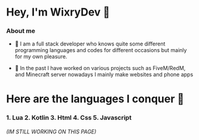 # Hey, I'm WixryDev 👋

### About me
- 👦 I am a full stack developer who knows quite some different programming languages ​​and codes for different occasions but mainly for my own pleasure.

- 📜 In the past I have worked on various projects such as FiveM/RedM, and Minecraft server nowadays I mainly make websites and phone apps

# Here are the languages I conquer :book:

### 1. Lua 2. Kotlin 3. Html 4. Css 5. Javascript

###### (IM STILL WORKING ON THIS PAGE)
